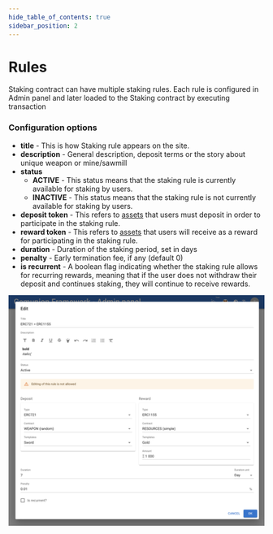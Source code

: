```yaml
---
hide_table_of_contents: true
sidebar_position: 2
---
```


# Rules

Staking contract can have multiple staking rules.
Each rule is configured in Admin panel and later loaded to the Staking contract by executing transaction


### Configuration options

- **title** - This is how Staking rule appears on the site.
- **description** - General description, deposit terms or the story about unique weapon or mine/sawmill
- **status** 
    - **ACTIVE** - This status means that the staking rule is currently available for staking by users.
    - **INACTIVE** - This status means that the staking rule is not currently available for staking by users.
- **deposit token** - This refers to [assets](/admin/miscellaneous/asset) that users must deposit in order to participate in the staking rule.
- **reward token** -  This refers to [assets](/admin/miscellaneous/asset) that users will receive as a reward for participating in the staking rule.
- **duration** - Duration of the staking period, set in days
- **penalty** - Early termination fee, if any (default 0)
- **is recurrent** - A boolean flag indicating whether the staking rule allows for recurring rewards, meaning that if the user does not withdraw their deposit and continues staking, they will continue to receive rewards.

![](/img/admin/mechanics-marketing/staking/rules.png)
